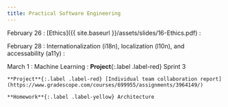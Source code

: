 ```yaml
---
title: Practical Software Engineering
---
```


February 26
: [Ethics]({{ site.baseurl }}/assets/slides/16-Ethics.pdf)
  : 

February 28
: Internationalization (i18n), localization (l10n), and accessability (a11y)
  : 

March 1
: Machine Learning
  : **Project**{:.label .label-red} Sprint 3

    **Project**{:.label .label-red} [Individual team collaboration report](https://www.gradescope.com/courses/699955/assignments/3964149/)

    **Homework**{:.label .label-yellow} Architecture